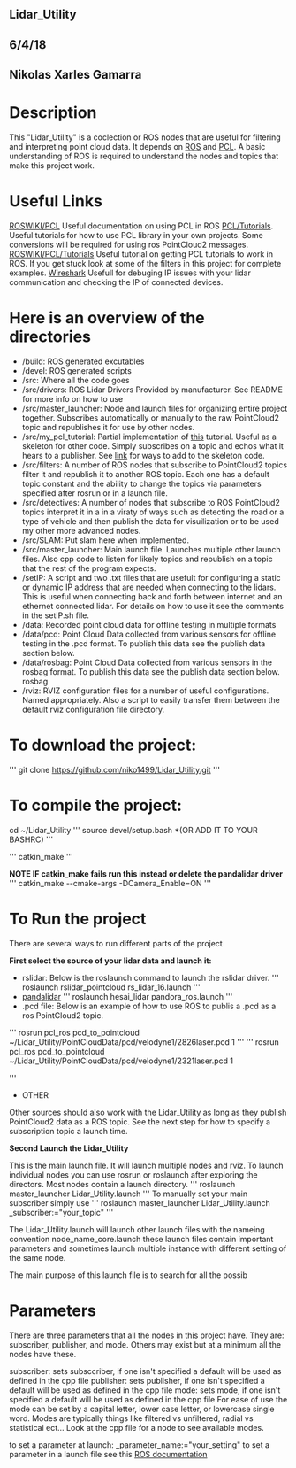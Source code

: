 ## Lidar_Utility
## 6/4/18
## Nikolas Xarles Gamarra

# Description 
This "Lidar_Utility" is a coclection or ROS nodes that are useful for filtering and interpreting point cloud data. It depends on [ROS](http://wiki.ros.org/) and [PCL](http://pointclouds.org/documentation/). A basic understanding of ROS is required to understand the nodes and topics that make this project work. 

# Useful Links
[ROSWIKI/PCL](wiki.ros.org/pcl_ros#pcd_to_pointcloud) Useful documentation on using PCL in ROS
[PCL/Tutorials](http://pointclouds.org/documentation/tutorials/). Useful tutorials for how to use PCL library in your own projects. Some conversions will be required for using ros PointCloud2 messages. 
[ROSWIKI/PCL/Tutorials](http://wiki.ros.org/pcl/Tutorials) Useful tutorial on getting PCL tutorials to work in ROS. If you get stuck look at some of the filters in this project for complete examples. 
[Wireshark](https://www.wireshark.org/) Usefull for debuging IP issues with your lidar communication and checking the IP of connected devices. 
# Here is an overview of the directories
- /build: 
ROS generated excutables
- /devel: 
ROS generated scripts
- /src: 
Where all the code goes
- 	/src/drivers: 
ROS Lidar Drivers Provided by manufacturer. See README for more info on how to use
- 	/src/master_launcher: 
Node and launch files for organizing entire project together. Subscribes automatically or manually to the raw PointCloud2 topic and republishes it for use by other nodes. 
-	/src/my_pcl_tutorial: 
Partial implementation of [this](http://wiki.ros.org/pcl/Tutorials) tutorial. Useful as a skeleton for other code. Simply subscribes on a topic and echos what it hears to a publisher. See [link](http://www.pointclouds.org/documentation/tutorials/) for ways to add to the skeleton code.
-	/src/filters: 
A number of ROS nodes that subscribe to PointCloud2 topics filter it and republish it to another ROS topic. Each one has a default topic constant and the ability to change the topics via parameters specified after rosrun or in a launch file.
-	/src/detectives: 
A number of nodes that subscribe to ROS PointCloud2 topics interpret it in a in a viraty of ways such as detecting the road or a type of vehicle and then publish the data for visuilization or to be used my other more advanced nodes.
-	/src/SLAM: 
Put slam here when implemented.
-	/src/master_launcher: 
Main launch file. Launches multiple other launch files. Also cpp code to listen for likely topics and republish on a topic that the rest of the program expects. 
- /setIP: 
A script and two .txt files that are usefult for configuring a static or dynamic IP address that are needed when connecting to the lidars. This is useful when connecting back and forth between internet and an ethernet connected lidar. For details on how to use it see the comments in the setIP.sh file.
- /data:
Recorded point cloud data for offline testing in multiple formats
- /data/pcd:
Point Cloud Data collected from various sensors for offline testing in the .pcd format. To publish this data see the publish data section below.
- /data/rosbag:
Point Cloud Data collected from various sensors in the rosbag format. To publish this data see the publish data section below. 
rosbag
- /rviz: 
RVIZ configuration files for a number of useful configurations. Named appropriately. Also a script to easily transfer them between the default rviz configuration file directory.


# To download the project:
'''
git clone https://github.com/niko1499/Lidar_Utility.git
'''
# To compile the project:
cd ~/Lidar_Utility
'''
source devel/setup.bash	   *(OR ADD IT TO YOUR BASHRC)
'''

'''
catkin_make
'''

**NOTE IF catkin_make fails run this instead or delete the pandalidar driver**
'''
catkin_make --cmake-args -DCamera_Enable=ON
'''

# To Run the project
There are several ways to run different parts of the project


**First select the source of your lidar data and launch it:**

- rslidar: Below is the roslaunch command to launch the rslidar driver.
'''
roslaunch rslidar_pointcloud rs_lidar_16.launch
'''
- [pandalidar](https://github.com/HesaiTechnology/HesaiLidar-ros)
'''
roslaunch hesai_lidar pandora_ros.launch
'''
- .pcd file: Below is an example of how to use ROS to publis a .pcd as a ros PointCloud2 topic.

'''
rosrun pcl_ros pcd_to_pointcloud ~/Lidar_Utility/PointCloudData/pcd/velodyne1/2826laser.pcd 1
'''
'''
rosrun pcl_ros pcd_to_pointcloud ~/Lidar_Utility/PointCloudData/pcd/velodyne1/2321laser.pcd 1

'''
- OTHER

Other sources should also work with the Lidar_Utility as long as they publish PointCloud2
data as a ROS topic. See the next step for how to specify a subscription topic a launch time. 

**Second Launch the Lidar_Utility**	

This is the main launch file. It will launch multiple nodes and rviz. To launch individual nodes you can use rosrun or roslaunch after exploring the directors. Most nodes contain a launch directory.
'''
roslaunch master_launcher Lidar_Utility.launch
'''
To manually set your main subscriber simply use
'''
roslaunch master_launcher Lidar_Utility.launch _subscriber:="your_topic"
'''

The Lidar_Utility.launch will launch other launch files with the nameing convention node_name_core.launch these launch files contain important parameters and sometimes launch multiple instance with different setting of the same node. 

The main purpose of this launch file is to search for all the possib
# Parameters
There are three parameters that all the nodes in this project have. They are: subscriber, publisher, and mode. Others may exist but at a minimum all the nodes have these.

subscriber: sets subsccriber, if one isn't specified a default will be used as defined in the cpp file
publisher: sets publisher, if one isn't specified a default will be used as defined in the cpp file
mode: sets mode, if one isn't specified a default will be used as defined in the cpp file
For ease of use the mode can be set by a capital letter, lower case letter, or lowercase single word.
Modes are typically things like filtered vs unfiltered, radial vs statistical ect... Look at the cpp file for a node to see available modes. 

to set a parameter at launch: _parameter_name:="your_setting"
to set a parameter in a launch file see this [ROS documentation]()






